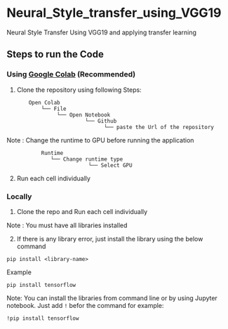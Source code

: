 # Neural_Style_transfer_using_VGG19
Neural Style Transfer Using VGG19 and applying transfer learning  

## Steps to run the Code
### Using [Google Colab](https://colab.research.google.com/) (Recommended)
1. Clone the repository using following Steps:
 ```
        Open Colab
            └── File
                 └── Open Notebook
                          └── Github
                                └── paste the Url of the repository
 ```
 Note : Change the runtime to GPU before running the application
 ```
            Runtime
               └── Change runtime type
                           └── Select GPU
```
2. Run each cell individually

### Locally 
1. Clone the repo and Run each cell individually

Note : You must have all libraries installed 

2. If there is any library error, just install the library using the below command
``` 
pip install <library-name> 
```
Example
``` 
pip install tensorflow 
```
Note: You can install the libraries from command line or by using Jupyter notebook. Just add `!` befor the command for example:
``` 
!pip install tensorflow  
```
